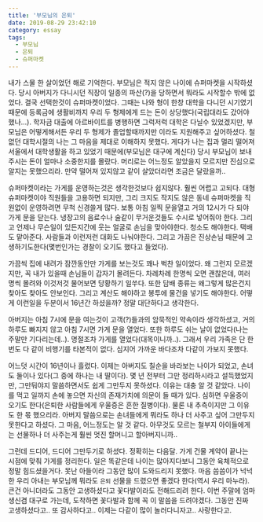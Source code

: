 ```yaml
---
title: '부모님의 은퇴'
date: 2019-08-29 23:42:10
category: essay
tags:
  - 부모님
  - 은퇴
  - 슈퍼마켓
---
```

내가 스물 한 살이었던 해로 기억한다. 부모님은 적지 않은 나이에 슈퍼마켓을 시작하셨다. 당시 아버지가 다니시던 직장이 일종의 파산(?)을 당하면서 뭐라도 시작할수 밖에 없었다. 결국 선택한것이 슈퍼마켓이었다. 그때는 나와 형이 한창 대학을 다니던 시기였기 때문에 등록금에 생활비까지 우리 두 형제에게 드는 돈이 상당했다(국립대라도 갔어야했나...). 학자금 대출에 아르바이트를 병행하면 그럭저럭 대학은 다닐수 있었겠지만, 부모님은 어떻게해서든 우리 두 형제가 졸업할때까지만 이라도 지원해주고 싶어하셨다. 철없던 대학시절의 나는 그 마음을 제대로 이해하지 못했다. 게다가 나는 집과 멀리 떨어져 서울에서 대학생활을 하고 있었기 때문에(부모님은 대구에 계신다) 당시 부모님이 보내주시는 돈이 얼마나 소중한지를 몰랐다. 머리로는 어느정도 알았을지 모르지만 진심으로 알지는 못했으리라. 만약 떨어져 있지않고 같이 살았더라면 조금은 달랐을까.. 

슈퍼마켓이라는 가게를 운영하는것은 생각한것보다 쉽지않다. 훨씬 어렵고 고되다. 대형 슈퍼마켓이야 직원들을 고용하면 되지만, 그리 크지도 작지도 않은 동네 슈퍼마켓을 직원없이 운영하려면 무척 신경쓸게 많다. 보통 아침 일찍 문을열고 거의 12시가 다 되야 가게 문을 닫는다. 냉장고의 음료수나 술같이 무거운것들도 수시로 넣어줘야 한다. 그리고 언제나 무슨일이 있든지간에 웃는 얼굴로 손님을 맞아야한다. 청소도 해야한다. 택배도 맡아준다. 사람들과 이런저런 대화도 나눠야한다. 그리고 가끔은 진상손님 때문에 고생하기도한다(몇번인가는 경찰이 오기도 했다고 들었다). 

가끔씩 집에 내려가 잠깐동안만 가게를 보는것도 꽤나 벅찬 일이었다. 왜 그런지 모르겠지만, 꼭 내가 있을때 손님들이 갑자기 몰려든다. 차례차례 한명씩 오면 괜찮은데, 여러명씩 몰려와 이것저것 물어보면 당황하기 일쑤다. 또한 담배 종류는 왜그렇게 많은건지 찾아도 찾아도 안보인다. 그리고 계산도 해야하고 봉투에 물건을 넣기도 해야한다. 어떻게 이런일을 두분이서 16년간 하셨을까? 정말 대단하다고 생각한다. 

아버지는 아침 7시에 문을 여는것이 고객(?)들과의 암묵적인 약속이라 생각하셨고, 거의 하루도 빠지지 않고 아침 7시면 가게 문을 열었다. 또한 하루도 쉬는 날이 없었다(나는 주말만 기다리는데..). 명절조차 가게를 열었다(대목이니까..). 그래서 우리 가족은 단 한번도 다 같이 비행기를 타본적이 없다. 심지어 가까운 바다조차 다같이 가보지 못했다. 

어느덧 시간이 16년이나 흘렀다. 이제는 아버지도 칠순을 바라보는 나이가 되었고, 손녀도 둘이나 있다(그 중에 하나는 내 딸이다). 몇 년 전부터 그만 정리하시라고 설득했었지만, 그만둬야지 말씀하면서도 쉽게 그만두지 못하셨다. 이유는 대충 알 것 같았다. 나이를 먹고 일까지 손에 놓으면 자신의 존재가치에 의문이 들 때가 있다. 심하면 우울증이 오기도 한다(은퇴한 사람들에게 우울증은 흔한 질병이다). 물론 내 추측이지만 그 이유도 한 몫 했으리라. 아버지 말씀으로는 손녀들에게 뭐라도 하나 더 사주고 싶어 그만두지 못한다고 하셨다. 그 마음, 어느정도는 알 것 같다. 아무것도 모르는 철부지 아이들에게는 선물하나 더 사주는게 훨씬 멋진 할머니고 할아버지니까.. 

그런데 드디어, 드디어 그만두기로 하셨다. 정확히는 다음달. 가게 건물 계약이 끝나는 시점에 맞춰 가게를 정리한다. 일은 똑같은데 나이는 많아지다보니 그동안 육체적으로 정말 힘드셨을거다. 못난 아들이라 그동안 많이 도와드리지 못했다. 마음 씀씀이가 넉넉한 우리 아내는 부모님께 뭐라도 `은퇴` 선물을 드렸으면 좋겠다 한다(역시 우리 마누라). 큰건 아니더라도 그동안 고생하셨다고 꽃다발이라도 전해드리려 한다. 이번 주말에 엄마 생신겸 대구로 가는데, 도착하면 꽃다발과 함께 꼭 이 말씀을 드려야겠다. 그동안 진짜 고생하셨다고.. 또 감사하다고.. 이제는 다같이 많이 놀러다니자고.. 사랑한다고.